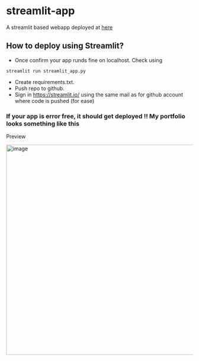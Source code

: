 # streamlit-app

A streamlit based webapp deployed at [here](https://app-app-mtien.streamlit.app)

## How to deploy using Streamlit?
* Once confirm your app runds fine on localhost. Check using 
```
streamlit run streamlit_app.py 
```

* Create requirements.txt. 
* Push repo to github.
* Sign in https://streamlit.io/ using the same mail as for github account where code is pushed (for ease)


### If your app is error free, it should get deployed !! My portfolio looks something like this 
Preview

<img width="568" alt="image" src="https://github.com/mtien314/streamlit-app/assets/90877954/a6216c79-c5dc-407f-9887-57fc9fbcc4d5">

